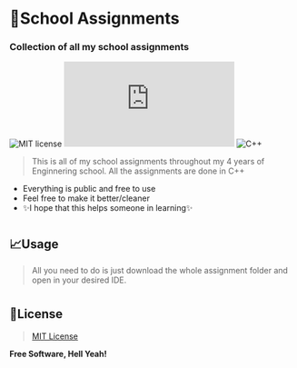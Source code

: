 # 📑School Assignments
### Collection of all my school assignments


![MIT license](https://img.shields.io/badge/License-MIT-blue?style=for-the-badge) [![Only 32 Kb](https://badge-size.herokuapp.com/Naereen/StrapDown.js/master/strapdown.min.js?style=for-the-badge&color=blue)](https://github.com/Naereen/StrapDown.js/blob/master/strapdown.min.js) ![C++](https://img.shields.io/badge/c++-%2300599C.svg?style=for-the-badge&logo=c%2B%2B&logoColor=white&color=blue)




>This is all of my school assignments throughout my 4 years of Enginnering school. 
All the assignments are done in C++

- Everything is public and free to use 
- Feel free to make it better/cleaner
- ✨I hope that this helps someone in learning✨

#
#
#
## 📈Usage

>All you need to do is just download the whole assignment folder and open in your desired IDE.

#
#

## 📝License

>[MIT License][mit]

**Free Software, Hell Yeah!**

[mit]:https://dillinger.io/
